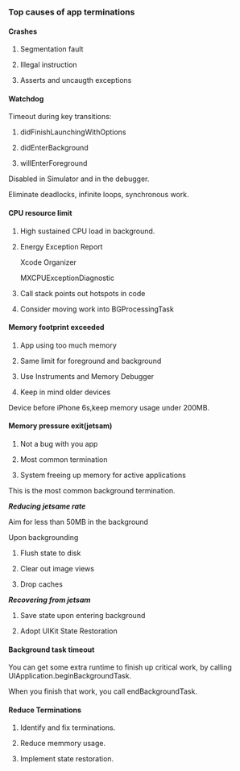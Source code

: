 ### Top causes of app terminations

#### Crashes

1. Segmentation fault

2. Illegal instruction

3. Asserts and uncaugth exceptions

#### Watchdog

Timeout during key transitions:

1. didFinishLaunchingWithOptions

2. didEnterBackground

3. willEnterForeground

Disabled in Simulator and in the debugger.

Eliminate deadlocks, infinite loops, synchronous work.

#### CPU resource limit

1. High sustained CPU load in background.

2. Energy Exception Report

    Xcode Organizer

    MXCPUExceptionDiagnostic

3. Call stack points out hotspots in code

4. Consider moving work into BGProcessingTask

#### Memory footprint exceeded

1. App using too much memory

2. Same limit for foreground and background

3. Use Instruments and Memory Debugger

4. Keep in mind older devices

Device before iPhone 6s,keep memory usage under 200MB.

#### Memory pressure exit(jetsam)

1. Not a bug with you app

2. Most common termination

3. System freeing up memory for active applications

This is the most common background termination.

***Reducing jetsame rate***

Aim for less than 50MB in the background

Upon backgrounding

1. Flush state to disk

2. Clear out image views

3. Drop caches

***Recovering from jetsam***

1. Save state upon entering background


2. Adopt UIKit State Restoration

#### Background task timeout

You can get some extra runtime to finish up critical work, by calling UIApplication.beginBackgroundTask.

When you finish that work, you call endBackgroundTask.

<!-- #### Actions: -->

#### Reduce Terminations

1. Identify and fix terminations.

2. Reduce memmory usage.

3. Implement state restoration.

<!-- MXBackgroundExitData provides the counts of each termination type. -->


